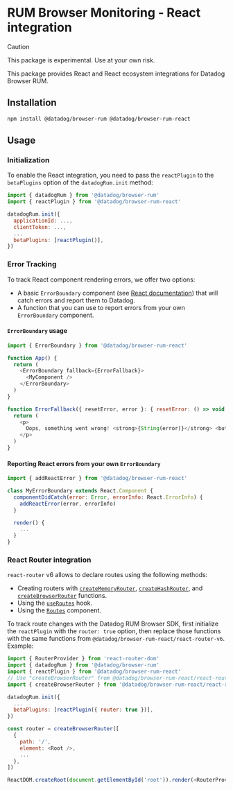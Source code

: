 # RUM Browser Monitoring - React integration

> [!CAUTION]
> This package is experimental. Use at your own risk.

This package provides React and React ecosystem integrations for Datadog Browser RUM.

## Installation

```bash
npm install @datadog/browser-rum @datadog/browser-rum-react
```

## Usage

### Initialization

To enable the React integration, you need to pass the `reactPlugin` to the `betaPlugins` option of the `datadogRum.init` method:

```javascript
import { datadogRum } from '@datadog/browser-rum'
import { reactPlugin } from '@datadog/browser-rum-react'

datadogRum.init({
  applicationId: ...,
  clientToken: ...,
  ...
  betaPlugins: [reactPlugin()],
})
```

### Error Tracking

To track React component rendering errors, we offer two options:

- A basic `ErrorBoundary` component (see [React documentation](https://react.dev/reference/react/Component#catching-rendering-errors-with-an-error-boundary)) that will catch errors and report them to Datadog.
- A function that you can use to report errors from your own `ErrorBoundary` component.

#### `ErrorBoundary` usage

```javascript
import { ErrorBoundary } from '@datadog/browser-rum-react'

function App() {
  return (
    <ErrorBoundary fallback={ErrorFallback}>
      <MyComponent />
    </ErrorBoundary>
  )
}

function ErrorFallback({ resetError, error }: { resetError: () => void; error: unknown }) {
  return (
    <p>
      Oops, something went wrong! <strong>{String(error)}</strong> <button onClick={resetError}>Retry</button>
    </p>
  )
}
```

#### Reporting React errors from your own `ErrorBoundary`

```javascript
import { addReactError } from '@datadog/browser-rum-react'

class MyErrorBoundary extends React.Component {
  componentDidCatch(error: Error, errorInfo: React.ErrorInfo) {
    addReactError(error, errorInfo)
  }

  render() {
    ...
  }
}

```

### React Router integration

`react-router` v6 allows to declare routes using the following methods:

- Creating routers with [`createMemoryRouter`](https://reactrouter.com/en/main/routers/create-memory-router), [`createHashRouter`](https://reactrouter.com/en/main/routers/create-hash-router), and [`createBrowserRouter`](https://reactrouter.com/en/main/routers/create-browser-router) functions.
- Using the [`useRoutes`](https://reactrouter.com/en/main/hooks/use-routes) hook.
- Using the [`Routes`](https://reactrouter.com/en/main/components/routes) component.

To track route changes with the Datadog RUM Browser SDK, first initialize the `reactPlugin` with the `router: true` option, then replace those functions with the same functions from `@datadog/browser-rum-react/react-router-v6`. Example:

```javascript
import { RouterProvider } from 'react-router-dom'
import { datadogRum } from '@datadog/browser-rum'
import { reactPlugin } from '@datadog/browser-rum-react'
// Use "createBrowserRouter" from @datadog/browser-rum-react/react-router-v6 instead of react-router-dom:
import { createBrowserRouter } from '@datadog/browser-rum-react/react-router-v6'

datadogRum.init({
  ...
  betaPlugins: [reactPlugin({ router: true })],
})

const router = createBrowserRouter([
  {
    path: '/',
    element: <Root />,
    ...
  },
])

ReactDOM.createRoot(document.getElementById('root')).render(<RouterProvider router={router} />)
```
